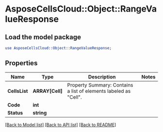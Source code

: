 # AsposeCellsCloud::Object::RangeValueResponse 

## Load the model package
```perl
use AsposeCellsCloud::Object::RangeValueResponse;
```

## Properties
Name | Type | Description | Notes
------------ | ------------- | ------------- | -------------
**CellsList** | **ARRAY[Cell]** | Property Summary: Contains a list of elements labeled as "Cell". |
**Code** | **int** |  |
**Status** | **string** |  |  

[[Back to Model list]](../README.md#documentation-for-models) [[Back to API list]](../README.md#documentation-for-api-endpoints) [[Back to README]](../README.md)

